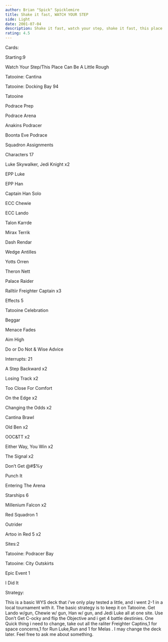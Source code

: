 ```yaml
---
author: Brian "Spick" Spicklemire
title: Shake it fast, WATCH YOUR STEP
side: Light
date: 2001-07-04
description: Shake it fast, watch your step, shake it fast, this place can be a little rough.
rating: 4.5
---
```

Cards: 

Starting:9 
Watch Your Step/This Place Can Be A Little Rough 
Tatooine: Cantina 
Tatooine: Docking Bay 94 
Tatooine 
Podrace Prep 
Podrace Arena 
Anakins Podracer 
Boonta Eve Podrace 
Squadron Assignments 

Characters 17 
Luke Skywalker, Jedi Knight x2 
EPP Luke 
EPP Han  
Captain Han Solo 
ECC Chewie 
ECC Lando 
Talon Karrde 
Mirax Terrik 
Dash Rendar 
Wedge Antilles 
Yotts Orren 
Theron Nett 
Palace Raider 
Ralltiir Freighter Captain x3 


Effects 5 
Tatooine Celebration 
Beggar 
Menace Fades 
Aim High  
Do or Do Not & Wise Advice 

Interrupts: 21 
A Step Backward x2 
Losing Track x2 
Too Close For Comfort 
On the Edge x2 
Changing the Odds x2 
Cantina Brawl 
Old Ben x2 
OOC&TT x2 
Either Way, You Win x2 
The Signal x2 
Don’t Get @#$%y 
Punch It 
Entering The Arena

Starships 6 
Millenium Falcon x2 
Red Squadron 1 
Outrider 
Artoo in Red 5 x2 

Sites:2
Tatooine: Podracer Bay
Tatooine: City Outskirts

Epic Event 1 
I Did It  

Strategy: 

This is a basic WYS deck that i’ve only play tested a little, and  i went 2-1 in a local tournament with it. The basic strategy is to keep it on Tatooine. Get Lando w/gun, Chewie w/ gun, Han w/ gun, and Jedi Luke all at one site. Use Don’t Get C-ocky and flip the Objective and i get 4 battle destinies. One Quick thing i need to change, take out all the  raliter Freighter Captins,1 for space concerns,1 for Run Luke,Run and 1 for Melas . I may change the deck later. Feel free to ask me about something.
